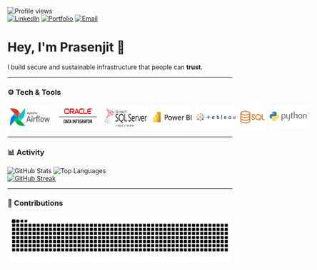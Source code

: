 ![Profile views](https://komarev.com/ghpvc/?username=prasenjit9619&label=Profile%20Views&color=0e75b6&style=flat)  
[![LinkedIn](https://img.shields.io/badge/LinkedIn-0A66C2?style=flat&logo=linkedin&logoColor=white)](https://linkedin.com/in/prasenjit9619)
[![Portfolio](https://img.shields.io/badge/Portfolio-111111?style=flat&logo=vercel&logoColor=white)]([https://YOUR_PORTFOLIO_URL_HERE](https://prasenjit9619.github.io/portfolio/))
[![Email](https://img.shields.io/badge/Email-D14836?style=flat&logo=gmail&logoColor=white)](mailto:prasenjit9619@gmail.com)

# Hey, I'm Prasenjit 👋

I build secure and sustainable infrastructure that people can **trust**.

---

### ⚙️ Tech & Tools  
<div style="display: flex; align-items: center; gap: 8px;">
  <img src="assets/airflow.png" alt="SSIS" width="100" height="50" />
  <img src="assets/odi.jpg" alt="ODI" width="100" height="50" />
  <img src="assets/ssis.png" alt="SSIS" width="100" height="50" />
  <img src="assets/powerbi.png" alt="Power BI" width="100" height="50" />
  <img src="assets/tableau.png" alt="Tableau" width="100" height="50" />
  <img src="assets/sql.png" alt="SQL" width="70" height="60" />
  <img src="assets/python.png" alt="Python" width="100" height="50" />
</div>


---

### 📊 Activity
![GitHub Stats](https://github-readme-stats.vercel.app/api?username=prasenjit9619&show_icons=true&theme=tokyonight&hide_border=true)
![Top Languages](https://github-readme-stats.vercel.app/api/top-langs/?username=prasenjit9619&layout=compact&theme=tokyonight&hide_border=true)  
[![GitHub Streak](https://streak-stats.demolab.com?user=prasenjit9619)](https://git.io/streak-stats)

---

### 🐍 Contributions
![GitHub Snake Light](https://github.com/prasenjit9619/prasenjit9619/blob/output/github-contribution-grid-snake.svg)
<!--![GitHub Snake Dark](https://github.com/prasenjit9619/prasenjit9619/blob/output/github-contribution-grid-snake-dark.svg) -->


